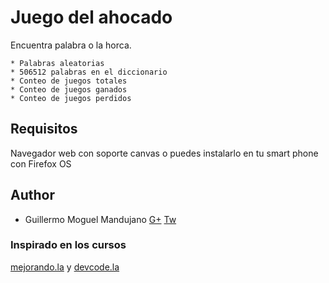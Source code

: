 # Juego del ahocado


Encuentra palabra o la horca.

	* Palabras aleatorias
	* 506512 palabras en el diccionario
	* Conteo de juegos totales
	* Conteo de juegos ganados
	* Conteo de juegos perdidos

## Requisitos

Navegador web con soporte canvas o puedes instalarlo en tu smart phone con Firefox OS

## Author

* Guillermo Moguel Mandujano [G+](https://www.google.com/+GuillermoMoguel) [Tw](https://twitter.com/chipocrudos)

### Inspirado en los cursos
[mejorando.la](https://cursos.mejorando.la/programacion-basica/) y [devcode.la](http://devcode.la/firefoxos/)
